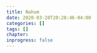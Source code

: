 ```yaml
---
title: Nahum
date: 2020-03-28T20:28:46-04:00
categories: []
tags: []
chapter: 
inprogress: false
---
```


